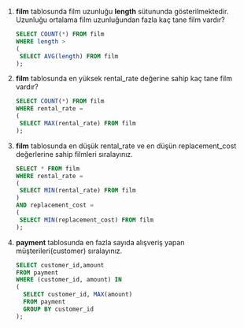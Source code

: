 1. **film** tablosunda film uzunluğu **length** sütununda gösterilmektedir. Uzunluğu ortalama film uzunluğundan fazla kaç tane film vardır?

   ```sql
   SELECT COUNT(*) FROM film
   WHERE length >
   (
   	SELECT AVG(length) FROM film
   );
   ```

2. **film** tablosunda en yüksek rental_rate değerine sahip kaç tane film vardır?

   ```sql
   SELECT COUNT(*) FROM film
   WHERE rental_rate =
   (
   	SELECT MAX(rental_rate) FROM film
   );
   ```

3. **film** tablosunda en düşük rental_rate ve en düşün replacement_cost değerlerine sahip filmleri sıralayınız.

   ```sql
   SELECT * FROM film
   WHERE rental_rate =
   (
   	SELECT MIN(rental_rate) FROM film
   )
   AND replacement_cost = 
   (
   	SELECT MIN(replacement_cost) FROM film
   );
   ```

4. **payment** tablosunda en fazla sayıda alışveriş yapan müşterileri(customer) sıralayınız.

   ```sql
   SELECT customer_id,amount
   FROM payment
   WHERE (customer_id, amount) IN
   (
     SELECT customer_id, MAX(amount)
     FROM payment
     GROUP BY customer_id
   );
   ```

   